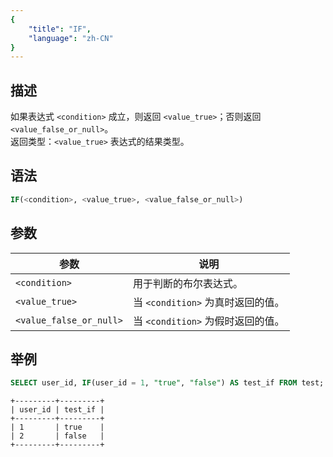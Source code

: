```yaml
---
{
    "title": "IF",
    "language": "zh-CN"
}
---
```


## 描述

如果表达式 `<condition>` 成立，则返回 `<value_true>`；否则返回 `<value_false_or_null>`。  
返回类型：`<value_true>` 表达式的结果类型。

## 语法

```sql
IF(<condition>, <value_true>, <value_false_or_null>)
```

## 参数

| 参数                     | 说明                              |
|-------------------------|----------------------------------|
| `<condition>`           | 用于判断的布尔表达式。             |
| `<value_true>`          | 当 `<condition>` 为真时返回的值。    |
| `<value_false_or_null>` | 当 `<condition>` 为假时返回的值。    |

## 举例

```sql
SELECT user_id, IF(user_id = 1, "true", "false") AS test_if FROM test;
```

```text
+---------+---------+
| user_id | test_if |
+---------+---------+
| 1       | true    |
| 2       | false   |
+---------+---------+
```